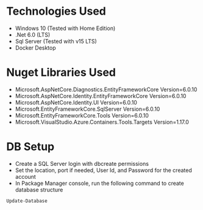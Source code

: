 # Technologies Used
- Windows 10 (Tested with Home Edition)
- .Net 6.0 (LTS)
- Sql Server (Tested with v15 LTS)
- Docker Desktop

# Nuget Libraries Used
- Microsoft.AspNetCore.Diagnostics.EntityFrameworkCore Version=6.0.10
- Microsoft.AspNetCore.Identity.EntityFrameworkCore Version=6.0.10
- Microsoft.AspNetCore.Identity.UI Version=6.0.10
- Microsoft.EntityFrameworkCore.SqlServer Version=6.0.10
- Microsoft.EntityFrameworkCore.Tools Version=6.0.10
- Microsoft.VisualStudio.Azure.Containers.Tools.Targets Version=1.17.0

# DB Setup
- Create a SQL Server login with dbcreate permissions
- Set the location, port if needed, User Id, and Password for the created account
- In Package Manager console, run the following command to create database structure
```
Update-Database
```